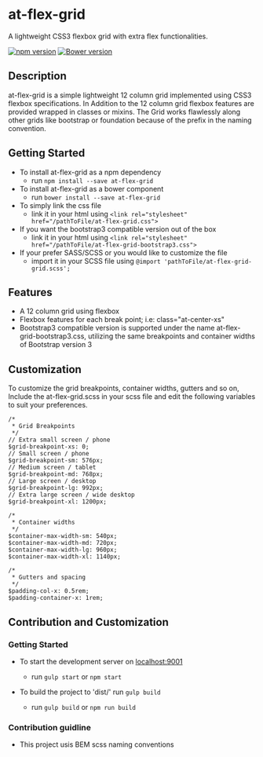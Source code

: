 # at-flex-grid
A lightweight CSS3 flexbox grid with extra flex functionalities.

[![npm version](https://badge.fury.io/js/at-flex-grid.svg)](https://badge.fury.io/js/at-flex-grid) [![Bower version](https://badge.fury.io/bo/at-flex-grid.svg)](https://badge.fury.io/bo/at-flex-grid)

## Description
at-flex-grid is a simple lightweight 12 column grid implemented using CSS3 flexbox specifications.
In Addition to the 12 column grid flexbox features are provided wrapped in classes or mixins.
The Grid works flawlessly along other grids like bootstrap or foundation because of the prefix in the naming convention.

## Getting Started
- To install at-flex-grid as a npm dependency
    - run ``npm install --save at-flex-grid``
- To install at-flex-grid as a bower component
    - run ``bower install --save at-flex-grid``
- To simply link the css file
    - link it in your html using ``<link rel="stylesheet" href="/pathToFile/at-flex-grid.css">``
- If you want the bootstrap3 compatible version out of the box
    - link it in your html using ``<link rel="stylesheet" href="/pathToFile/at-flex-grid-bootstrap3.css">``
- If your prefer SASS/SCSS or you would like to customize the file
    - import it in your SCSS file using ``@import 'pathToFile/at-flex-grid-grid.scss';``


## Features
- A 12 column grid using flexbox
- Flexbox features for each break point; i.e: class="at-center-xs"
- Bootstrap3 compatible version is supported under the name at-flex-grid-bootstrap3.css, utilizing the same breakpoints and container widths of Bootstrap version 3

## Customization
To customize the grid breakpoints, container widths, gutters and so on, Include the at-flex-grid.scss in your scss file and edit the following variables to suit your preferences.
```
/*
 * Grid Breakpoints
 */
// Extra small screen / phone
$grid-breakpoint-xs: 0;
// Small screen / phone
$grid-breakpoint-sm: 576px;
// Medium screen / tablet
$grid-breakpoint-md: 768px;
// Large screen / desktop
$grid-breakpoint-lg: 992px;
// Extra large screen / wide desktop
$grid-breakpoint-xl: 1200px;

/*
 * Container widths
 */
$container-max-width-sm: 540px;
$container-max-width-md: 720px;
$container-max-width-lg: 960px;
$container-max-width-xl: 1140px;

/*
 * Gutters and spacing
 */
$padding-col-x: 0.5rem;
$padding-container-x: 1rem;
```


## Contribution and Customization

### Getting Started
- To start the development server on [localhost:9001](http://localhost:9001)
    - run ``gulp start`` or ``npm start``

- To build the project to 'dist/' run ``gulp build``
    - run ``gulp build`` or ``npm run build``

### Contribution guidline
  - This project usis BEM scss naming conventions
